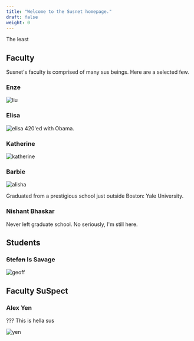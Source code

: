 ```yaml
---
title: "Welcome to the Susnet homepage."
draft: false
weight: 0
---
```


The least 

## Faculty
Susnet's faculty is comprised of many sus beings. Here are a selected few.

### Enze
![liu](/images/susnet/liu.jpg)

### Elisa
![elisa](/images/susnet/elisa.JPG)
420'ed with Obama.

### Katherine
![katherine](/images/susnet/katherine.jpg)

### Barbie
![alisha](/images/susnet/alisha.jpg)

Graduated from a prestigious school just outside Boston: Yale University.

### Nishant Bhaskar

Never left graduate school. No seriously, I'm still here.

## Students

### ~~Stefan~~ Is Savage

![geoff](/images/susnet/geoff.png)



## Faculty SuSpect

### Alex Yen

??? This is hella sus

![yen](/images/susnet/yen_cross.jpeg)

